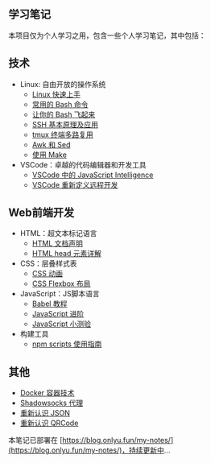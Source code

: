 ## 学习笔记

本项目仅为个人学习之用，包含一些个人学习笔记，其中包括：

## 技术

- Linux: 自由开放的操作系统
  - [Linux 快速上手](./linux/easy_linux.md)
  - [常用的 Bash 命令](./linux/bash-commands.md)
  - [让你的 Bash 飞起来](./linux/master-bash.md)
  - [SSH 基本原理及应用](./linux/introduction-to-ssh.md)
  - [tmux 终端多路复用](./linux/tmux.md)
  - [Awk 和 Sed](./linux/awk-sed.md)
  - [使用 Make](./linux/using-make.md)
- VSCode：卓越的代码编辑器和开发工具
  - [VSCode 中的 JavaScript Intelligence](./develop-tool/vscode/js-intelligence.md)
  - [VSCode 重新定义远程开发](./develop-tool/vscode/remote-development.md)

## Web前端开发

- HTML：超文本标记语言
  - [HTML 文档声明](./web-front-end/html/html-doctype-declaration.md)
  - [HTML head 元素详解](./web-front-end/html/html-head-cheatsheet.md)
- CSS：层叠样式表
  - [CSS 动画](./web-front-end/css/css-animate.md)
  - [CSS Flexbox 布局](./web-front-end/css/flexbox-layout.md)
- JavaScript：JS脚本语言
  - [Babel 教程](./web-front-end/javascript/babel-tutorial.md)
  - [JavaScript 进阶](./web-front-end/javascript/javascript-info.md)
  - [JavaScript 小测验](./web-front-end/javascript/javascript-test.md)
- 构建工具
  - [npm scripts 使用指南](./languages/npm/npm-scripts-guides.md)

## 其他

- [Docker 容器技术](./know-it/docker.md)
- [Shadowsocks 代理](./know-it/ss.md)
- [重新认识 JSON](./know-it/introduction-to-json.md)
- [重新认识 QRCode](./know-it/introduction-to-qrcode.md)
  
本笔记已部署在 [https://blog.onlyu.fun/my-notes/](https://blog.onlyu.fun/my-notes/)，持续更新中...
